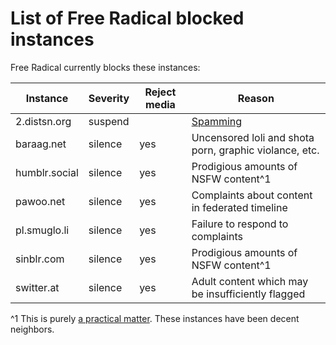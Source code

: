 # List of Free Radical blocked instances

Free Radical currently blocks these instances:

| Instance      | Severity | Reject media | Reason                                            |
|---------------|----------|--------------|---------------------------------------------------|
| 2.distsn.org  | suspend  |              | [Spamming](https://blog.freeradical.zone/suspending-domain-2-distsn-org/) |
| baraag.net    | silence  | yes          | Uncensored loli and shota porn, graphic violance, etc. |
| humblr.social | silence  | yes          | Prodigious amounts of NSFW content^1              |
| pawoo.net     | silence  | yes          | Complaints about content in federated timeline    |
| pl.smuglo.li  | silence  | yes          | Failure to respond to complaints                  |
| sinblr.com    | silence  | yes          | Prodigious amounts of NSFW content^1              |
| switter.at    | silence  | yes          | Adult content which may be insufficiently flagged |

^1 This is purely [a practical matter](https://blog.freeradical.zone/silencing-humblr-social-and-sinblr-com/). These instances have been decent neighbors.
